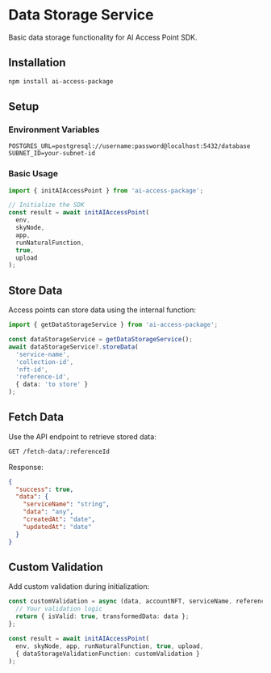 # Data Storage Service

Basic data storage functionality for AI Access Point SDK.

## Installation

```bash
npm install ai-access-package
```

## Setup

### Environment Variables

```env
POSTGRES_URL=postgresql://username:password@localhost:5432/database
SUBNET_ID=your-subnet-id
```

### Basic Usage

```typescript
import { initAIAccessPoint } from 'ai-access-package';

// Initialize the SDK
const result = await initAIAccessPoint(
  env, 
  skyNode, 
  app, 
  runNaturalFunction, 
  true, 
  upload
);
```

## Store Data

Access points can store data using the internal function:

```typescript
import { getDataStorageService } from 'ai-access-package';

const dataStorageService = getDataStorageService();
await dataStorageService?.storeData(
  'service-name',
  'collection-id', 
  'nft-id',
  'reference-id',
  { data: 'to store' }
);
```

## Fetch Data

Use the API endpoint to retrieve stored data:

```bash
GET /fetch-data/:referenceId
```

Response:
```json
{
  "success": true,
  "data": {
    "serviceName": "string",
    "data": "any",
    "createdAt": "date",
    "updatedAt": "date"
  }
}
```

## Custom Validation

Add custom validation during initialization:

```typescript
const customValidation = async (data, accountNFT, serviceName, referenceId) => {
  // Your validation logic
  return { isValid: true, transformedData: data };
};

const result = await initAIAccessPoint(
  env, skyNode, app, runNaturalFunction, true, upload,
  { dataStorageValidationFunction: customValidation }
);
``` 
